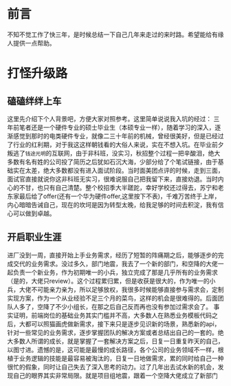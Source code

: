 # 前言
不知不觉工作了快三年，是时候总结一下自己几年来走过的来时路。希望能给有缘人提供一点帮助。
# 打怪升级路
## 磕磕绊绊上车
这里先介绍下个人背景吧，方便大家对照参考。这里简单说说我入坑的经过：
三年前笔者还是一个硬件专业的硕士毕业生（本硕专业一样），随着学习的深入，逐渐感觉到那时的电类硬件专业，就像二三十年前的机械，曾经很美好，但是已经过了行业的红利期，对于我这这样朝钱看的大俗人来说，实在不想入坑。在毕业前夕叛逃了`钱途光明`的互联网，由于非科班，没实习，秋招整个过程一把辛酸泪，绝大多数有名有姓的公司投了简历之后犹如石沉大海，少部分给了个笔试链接，由于基础实在太差，绝大多数都没有进入面试阶段。当时面美团点评的时候，走到三面，面试官直接就说你这非科班无实习，很难说服自己把我留下来，直接劝退。当时内心的不甘，也只有自己清楚。整个校招季大半蹉跎，幸好学校还过得去，苏宁和老东家最后给了offer(还有一个华为硬件offer,这里按下不表)，千难万苦终于上岸，内心暗暗告诫自己，现在的坎坷是因为转型太晚，给我足够的时间去积淀，我有信心可以做到卓越。
## 开启职业生涯
进厂没到一周，直接开始上手业务需求，经历了短暂的阵痛期之后，能够逐步的完成交代的业务需求。没过多久，部门地震，我去了一个新的部门，和空降的大佬一起负责一个新业务，作为初期唯一的小兵，独立完成了那是几乎所有的业务需求（是的，大佬只review）。这个过程累归累，但是收获是很大的，作为唯一的小兵，大佬不可能亲力亲为，所以足够放权，我很多时候能够直接参与需求会，定制实现方案，作为一个从业经验不足三个月的菜鸟，这样的机会是很难得的。后面团队人多了，空降了不少小组长，在那之后自己反而再也没有参加过需求会了。
事实证明，前端岗位的基础业务其实门槛并不高，大多数人在熟悉业务模板代码之后，大都可以照猫画虎做新需求，接下来只是逐步见识新的场景，熟悉新的api，针对一些常见的业务需求，逐步掌握团队的解决方案或者总结出自己的一套的。绝大多数人所谓的成长，就是掌握了一套解决方案之后，日复一日重复昨天的自己，以图寸进。遗憾的是，这可能是最慢的成长路径，各个公司的业务领域不一样，根植于业务逻辑的技能是最容易被淘汰的，日复一日地做需求，累的同时给自己一种很忙的假象，同时让自己失去了深入思考的动力。过了几年出去试水新的机会，发现自己的眼界其实非常局限。就是项目组地震，跟着一个空降大佬成立了新部门